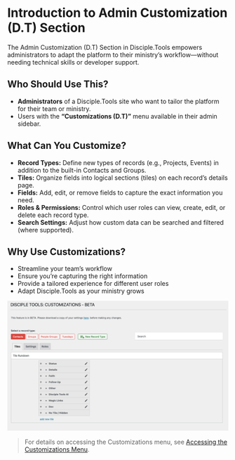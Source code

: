 # Introduction to Admin Customization (D.T) Section

The Admin Customization (D.T) Section in Disciple.Tools empowers administrators to adapt the platform to their ministry’s workflow—without needing technical skills or developer support.

## Who Should Use This?

- **Administrators** of a Disciple.Tools site who want to tailor the platform for their team or ministry.
- Users with the **“Customizations (D.T)”** menu available in their admin sidebar.

## What Can You Customize?

- **Record Types:** Define new types of records (e.g., Projects, Events) in addition to the built-in Contacts and Groups.
- **Tiles:** Organize fields into logical sections (tiles) on each record’s details page.
- **Fields:** Add, edit, or remove fields to capture the exact information you need.
- **Roles & Permissions:** Control which user roles can view, create, edit, or delete each record type.
- **Search Settings:** Adjust how custom data can be searched and filtered (where supported).

## Why Use Customizations?

- Streamline your team’s workflow
- Ensure you’re capturing the right information
- Provide a tailored experience for different user roles
- Adapt Disciple.Tools as your ministry grows

![Admin Customization Overview](./imgs/menu/customizations-overview.png)

> For details on accessing the Customizations menu, see [Accessing the Customizations Menu](./accessing-menu.md). 